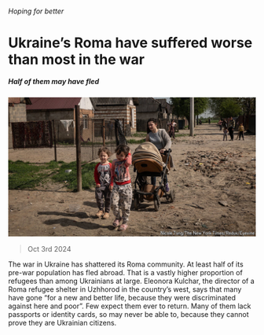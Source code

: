 ###### Hoping for better

# Ukraine’s Roma have suffered worse than most in the war 

##### Half of them may have fled 

![image](images/20241005_EUP503.jpg) 

> Oct 3rd 2024 

The war in Ukraine has shattered its Roma community. At least half of its pre-war population has fled abroad. That is a vastly higher proportion of refugees than among Ukrainians at large. Eleonora Kulchar, the director of a Roma refugee shelter in Uzhhorod in the country’s west, says that many have gone “for a new and better life, because they were discriminated against here and poor”. Few expect them ever to return. Many of them lack passports or identity cards, so may never be able to, because they cannot prove they are Ukrainian citizens. 

